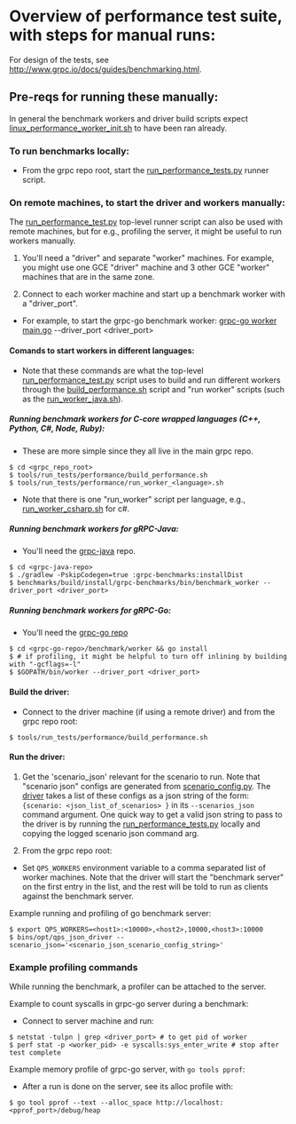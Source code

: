 # Overview of performance test suite, with steps for manual runs:

For design of the tests, see
http://www.grpc.io/docs/guides/benchmarking.html.

## Pre-reqs for running these manually:
In general the benchmark workers and driver build scripts expect
[linux_performance_worker_init.sh](../../gce/linux_performance_worker_init.sh) to have been ran already.

### To run benchmarks locally:
* From the grpc repo root, start the
[run_performance_tests.py](../run_performance_tests.py) runner script.

### On remote machines, to start the driver and workers manually:
The [run_performance_test.py](../run_performance_tests.py) top-level runner script can also
be used with remote machines, but for e.g., profiling the server,
it might be useful to run workers manually.

1. You'll need a "driver" and separate "worker" machines.
For example, you might use one GCE "driver" machine and 3 other
GCE "worker" machines that are in the same zone.

2. Connect to each worker machine and start up a benchmark worker with a "driver_port".
  * For example, to start the grpc-go benchmark worker:
  [grpc-go worker main.go](https://github.com/grpc/grpc-go/blob/master/benchmark/worker/main.go) --driver_port <driver_port>

#### Comands to start workers in different languages:
 * Note that these commands are what the top-level
   [run_performance_test.py](../run_performance_tests.py) script uses to
   build and run different workers through the
   [build_performance.sh](./build_performance.sh) script and "run worker"
   scripts (such as the [run_worker_java.sh](./run_worker_java.sh)).

##### Running benchmark workers for C-core wrapped languages (C++, Python, C#, Node, Ruby):
   * These are more simple since they all live in the main grpc repo.

```
$ cd <grpc_repo_root>
$ tools/run_tests/performance/build_performance.sh
$ tools/run_tests/performance/run_worker_<language>.sh
```

   * Note that there is one "run_worker" script per language, e.g.,
     [run_worker_csharp.sh](./run_worker_csharp.sh) for c#.

##### Running benchmark workers for gRPC-Java:
   * You'll need the [grpc-java](https://github.com/grpc/grpc-java) repo.

```
$ cd <grpc-java-repo>
$ ./gradlew -PskipCodegen=true :grpc-benchmarks:installDist
$ benchmarks/build/install/grpc-benchmarks/bin/benchmark_worker --driver_port <driver_port>
```

##### Running benchmark workers for gRPC-Go:
   * You'll need the [grpc-go repo](https://github.com/grpc/grpc-go)

```
$ cd <grpc-go-repo>/benchmark/worker && go install
$ # if profiling, it might be helpful to turn off inlining by building with "-gcflags=-l"
$ $GOPATH/bin/worker --driver_port <driver_port>
```

#### Build the driver:
* Connect to the driver machine (if using a remote driver) and from the grpc repo root:
```
$ tools/run_tests/performance/build_performance.sh
```

#### Run the driver:
1. Get the 'scenario_json' relevant for the scenario to run. Note that "scenario
  json" configs are generated from [scenario_config.py](./scenario_config.py).
  The [driver](../../../test/cpp/qps/qps_json_driver.cc) takes a list of these configs as a json string of the form: `{scenario: <json_list_of_scenarios> }`
  in its `--scenarios_json` command argument.
  One quick way to get a valid json string to pass to the driver is by running
  the [run_performance_tests.py](./run_performance_tests.py) locally and copying the logged scenario json command arg.

2. From the grpc repo root:

* Set `QPS_WORKERS` environment variable to a comma separated list of worker
machines. Note that the driver will start the "benchmark server" on the first
entry in the list, and the rest will be told to run as clients against the
benchmark server.

Example running and profiling of go benchmark server:
```
$ export QPS_WORKERS=<host1>:<10000>,<host2>,10000,<host3>:10000
$ bins/opt/qps_json_driver --scenario_json='<scenario_json_scenario_config_string>'
```

### Example profiling commands

While running the benchmark, a profiler can be attached to the server.

Example to count syscalls in grpc-go server during a benchmark:
* Connect to server machine and run:
```
$ netstat -tulpn | grep <driver_port> # to get pid of worker
$ perf stat -p <worker_pid> -e syscalls:sys_enter_write # stop after test complete
```

Example memory profile of grpc-go server, with `go tools pprof`:
* After a run is done on the server, see its alloc profile with:
```
$ go tool pprof --text --alloc_space http://localhost:<pprof_port>/debug/heap
```
